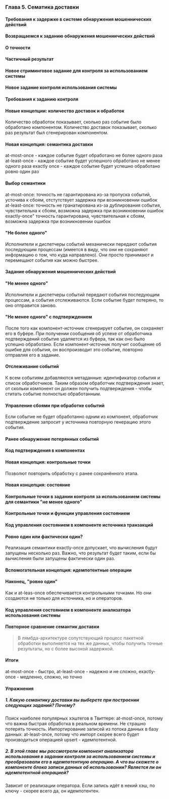 ### Глава 5. Сематика доставки
#### Требования к задержке в системе обнаружения мошеннических действий
#### Возвращаемся к заданию обнаружения мошеннических действий
#### О точности
#### Частичный результат
#### Новое стриминговое задание для контроля за использованием системы
#### Новое задание контроля использования системы
#### Требования к заданию контроля
#### Новые концепции: количество доставок и обработок
Количество обработок показывает, сколько раз событие было обработано компонентом. Количество доставок показывает, сколько раз результат был сгенерирован компонентом.
#### Новая концепция: семантика доставки
at-most-once - каждое событие будет обработано не более одного раза
at-least-once - каждое событие будет успешного обработано не менее одного раза
exactly once - каждое событие будет успешно обработано ровно один раз
#### Выбор семантики
at-most-once: точность не гарантирована из-за пропуска событий, усточива к сбоям, отстутствует задержка при возникновении ошибок
at-least-once: точность не гранатирована из-за дублирования события, чувствительна к сбоям, возможна задержка при возникновении ошибок
exactly-once" точность гарантирована, чувствительная к сбоям, возможна задержка при возникновении ошибок
#### "Не более одного"
Исполнители и диспетчеры событий механически передают события последующим процессам (имеется в виду, что они не сохраняют информацию о том, что куда направлено). Они просто принимают и перемещают события как можно быстрее.
#### Задание обнаружения мошеннических действий
#### "Не менее одного"
Исполнители и диспетчеры событий передают события последующим процессам, а события отслеживаются. Если событие будет потеряно, то оно отправится заново.
#### "Не менее одного" с подтверждением
После того как компонент-источник сгенерирует событие, он сохраняет его в буфере. При получении сообщения об успехе от обработчика подтверждений событие удаляется из буфера, так как оно было успешно обработано. Если компонент-источник получит сообщение об ошибке для события, он воспроизводит это событие, повторно отправляя его в задание.
#### Отслеживание событий
К всем событиям добавляются метаданные: идентификатор события и список обработчиков. Таким образом обработчик подтверждения знает, от скольки компонент он должен получить подтверждения - чтобы ститать событие полностью обработанным.
#### Управление сбоями при обработке событий
Если событие не будет обработанно одним из компонент, обработчик подтверждение запросит у источника повторную генерацию этого события.
#### Ранее обнаружение потерянных событий
#### Код подтверждения в компонентах
#### Новая концепция: контрольные точки
Позволют повторить обработку с ранее сохранённого этапа.
#### Новая концепция: состояние
#### Контрольные точки в задании контроля за использованием системы для семантики "не менее одного"
#### Контрольные точки и функции управления состоянием
#### Код управления состоянием в компоненте источника транзакций
#### Ровно один или фактически один?
Реализация семантики exactly-once допускает, что вычисления будут запущены несколько раз. Важно, что результат будет таким, если бы вычисления были запущены фактически один раз.
#### Вспомогательная концепция: идемпотентные операции
#### Наконец, "ровно один"
Как и at-leas-once обеспечивается контрольными точками. Но они создаются не только для источника, но и операторов.
#### Код управления состоянием в компоненте анализатора использования системы
#### Повторное сравнение семантик доставки
> В лямбда-архитектуре сопутствующий процесс пакетной обработки выполняется на тех же данных, чтобы получить точные результаты, но с более высокой задержкой.
#### Итоги
at-most-once - быстро, at-least-once - надежно и не сложно, exactly-once - медленно, сложно, но точно
#### Упражнения
##### 1. Какую семантику доставки вы выберете при построении следующих заданий? Почему?
Поиск наиболее популярных хэштегов в Твиттере: at-most-once, потому что важна быстрая обработка в реальном времени. Не страшно потерять точность.
Импортирование записей из потока данных в базу данных: at-least-once, потому что импорт скорее всего будет производиться операцией upsert - идемпотентной.
##### 2. В этой главе мы рассмотрели компонент анализатора использования в задании контроля за использованием системы и преобразовали его в идемпотентную операцию. А что вы скажете о компоненте блока записи данных об использовании? Является ли он идемпотентной операцией?
Зависит от реализации оператора. Если запись идёт в некий хэш, по ключу - скорее всего да, он идемпотентен.
